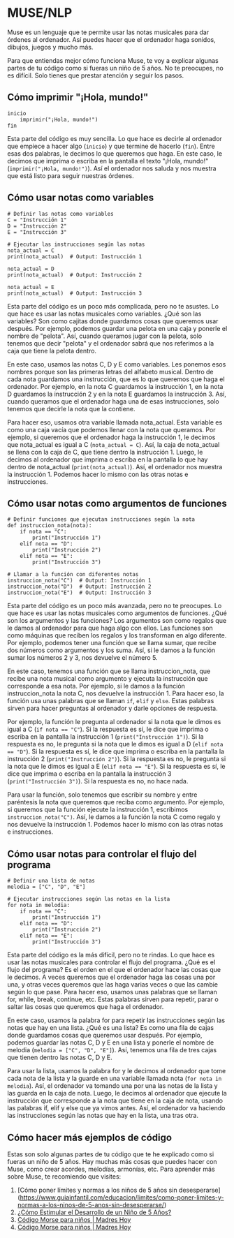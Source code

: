 # MUSE/NLP 

Muse es un lenguaje que te permite usar las notas musicales para dar órdenes al ordenador. Así puedes hacer que el ordenador haga sonidos, dibujos, juegos y mucho más.

Para que entiendas mejor cómo funciona Muse, te voy a explicar algunas partes de tu código como si fueras un niño de 5 años. No te preocupes, no es difícil. Solo tienes que prestar atención y seguir los pasos.

## Cómo imprimir "¡Hola, mundo!"

```nlp
inicio
    imprimir("¡Hola, mundo!")
fin
```

Esta parte del código es muy sencilla. Lo que hace es decirle al ordenador que empiece a hacer algo (`inicio`) y que termine de hacerlo (`fin`). Entre esas dos palabras, le decimos lo que queremos que haga. En este caso, le decimos que imprima o escriba en la pantalla el texto "¡Hola, mundo!" (`imprimir("¡Hola, mundo!")`). Así el ordenador nos saluda y nos muestra que está listo para seguir nuestras órdenes.

## Cómo usar notas como variables

```nlp
# Definir las notas como variables
C = "Instrucción 1"
D = "Instrucción 2"
E = "Instrucción 3"

# Ejecutar las instrucciones según las notas
nota_actual = C
print(nota_actual)  # Output: Instrucción 1

nota_actual = D
print(nota_actual)  # Output: Instrucción 2

nota_actual = E
print(nota_actual)  # Output: Instrucción 3
```

Esta parte del código es un poco más complicada, pero no te asustes. Lo que hace es usar las notas musicales como variables. ¿Qué son las variables? Son como cajitas donde guardamos cosas que queremos usar después. Por ejemplo, podemos guardar una pelota en una caja y ponerle el nombre de "pelota". Así, cuando queramos jugar con la pelota, solo tenemos que decir "pelota" y el ordenador sabrá que nos referimos a la caja que tiene la pelota dentro.

En este caso, usamos las notas C, D y E como variables. Les ponemos esos nombres porque son las primeras letras del alfabeto musical. Dentro de cada nota guardamos una instrucción, que es lo que queremos que haga el ordenador. Por ejemplo, en la nota C guardamos la instrucción 1, en la nota D guardamos la instrucción 2 y en la nota E guardamos la instrucción 3. Así, cuando queramos que el ordenador haga una de esas instrucciones, solo tenemos que decirle la nota que la contiene.

Para hacer eso, usamos otra variable llamada nota_actual. Esta variable es como una caja vacía que podemos llenar con la nota que queramos. Por ejemplo, si queremos que el ordenador haga la instrucción 1, le decimos que nota_actual es igual a C (`nota_actual = C`). Así, la caja de nota_actual se llena con la caja de C, que tiene dentro la instrucción 1. Luego, le decimos al ordenador que imprima o escriba en la pantalla lo que hay dentro de nota_actual (`print(nota_actual)`). Así, el ordenador nos muestra la instrucción 1. Podemos hacer lo mismo con las otras notas e instrucciones.

## Cómo usar notas como argumentos de funciones

```nlp
# Definir funciones que ejecutan instrucciones según la nota
def instruccion_nota(nota):
    if nota == "C":
        print("Instrucción 1")
    elif nota == "D":
        print("Instrucción 2")
    elif nota == "E":
        print("Instrucción 3")

# Llamar a la función con diferentes notas
instruccion_nota("C")  # Output: Instrucción 1
instruccion_nota("D")  # Output: Instrucción 2
instruccion_nota("E")  # Output: Instrucción 3
```

Esta parte del código es un poco más avanzada, pero no te preocupes. Lo que hace es usar las notas musicales como argumentos de funciones. ¿Qué son los argumentos y las funciones? Los argumentos son como regalos que le damos al ordenador para que haga algo con ellos. Las funciones son como máquinas que reciben los regalos y los transforman en algo diferente. Por ejemplo, podemos tener una función que se llama sumar, que recibe dos números como argumentos y los suma. Así, si le damos a la función sumar los números 2 y 3, nos devuelve el número 5.

En este caso, tenemos una función que se llama instruccion_nota, que recibe una nota musical como argumento y ejecuta la instrucción que corresponde a esa nota. Por ejemplo, si le damos a la función instruccion_nota la nota C, nos devuelve la instrucción 1. Para hacer eso, la función usa unas palabras que se llaman `if`, `elif` y `else`. Estas palabras sirven para hacer preguntas al ordenador y darle opciones de respuesta. 

Por ejemplo, la función le pregunta al ordenador si la nota que le dimos es igual a C (`if nota == "C"`). Si la respuesta es sí, le dice que imprima o escriba en la pantalla la instrucción 1 (`print("Instrucción 1")`). Si la respuesta es no, le pregunta si la nota que le dimos es igual a D (`elif nota == "D"`). Si la respuesta es sí, le dice que imprima o escriba en la pantalla la instrucción 2 (`print("Instrucción 2")`). Si la respuesta es no, le pregunta si la nota que le dimos es igual a E (`elif nota == "E"`). Si la respuesta es sí, le dice que imprima o escriba en la pantalla la instrucción 3 (`print("Instrucción 3")`). Si la respuesta es no, no hace nada.

Para usar la función, solo tenemos que escribir su nombre y entre paréntesis la nota que queremos que reciba como argumento. Por ejemplo, si queremos que la función ejecute la instrucción 1, escribimos `instruccion_nota("C")`. Así, le damos a la función la nota C como regalo y nos devuelve la instrucción 1. Podemos hacer lo mismo con las otras notas e instrucciones.

## Cómo usar notas para controlar el flujo del programa

```nlp
# Definir una lista de notas
melodia = ["C", "D", "E"]

# Ejecutar instrucciones según las notas en la lista
for nota in melodia:
    if nota == "C":
        print("Instrucción 1")
    elif nota == "D":
        print("Instrucción 2")
    elif nota == "E":
        print("Instrucción 3")
```

Esta parte del código es la más difícil, pero no te rindas. Lo que hace es usar las notas musicales para controlar el flujo del programa. ¿Qué es el flujo del programa? Es el orden en el que el ordenador hace las cosas que le decimos. A veces queremos que el ordenador haga las cosas una por una, y otras veces queremos que las haga varias veces o que las cambie según lo que pase. Para hacer eso, usamos unas palabras que se llaman for, while, break, continue, etc. Estas palabras sirven para repetir, parar o saltar las cosas que queremos que haga el ordenador.

En este caso, usamos la palabra for para repetir las instrucciones según las notas que hay en una lista. ¿Qué es una lista? Es como una fila de cajas donde guardamos cosas que queremos usar después. Por ejemplo, podemos guardar las notas C, D y E en una lista y ponerle el nombre de melodia (`melodia = ["C", "D", "E"]`). Así, tenemos una fila de tres cajas que tienen dentro las notas C, D y E.

Para usar la lista, usamos la palabra for y le decimos al ordenador que tome cada nota de la lista y la guarde en una variable llamada nota (`for nota in melodia`). Así, el ordenador va tomando una por una las notas de la lista y las guarda en la caja de nota. Luego, le decimos al ordenador que ejecute la instrucción que corresponde a la nota que tiene en la caja de nota, usando las palabras if, elif y else que ya vimos antes. Así, el ordenador va haciendo las instrucciones según las notas que hay en la lista, una tras otra.

## Cómo hacer más ejemplos de código

Estas son solo algunas partes de tu código que te he explicado como si fueras un niño de 5 años. Hay muchas más cosas que puedes hacer con Muse, como crear acordes, melodías, armonías, etc. Para aprender más sobre Muse, te recomiendo que visites:

1. [Cómo poner límites y normas a los niños de 5 años sin desesperarse] (https://www.guiainfantil.com/educacion/limites/como-poner-limites-y-normas-a-los-ninos-de-5-anos-sin-desesperarse/) 
2. [¿Cómo Estimular el Desarrollo de un Niño de 5 Años?](https://www.tuconducta.com/guia-infantil/actividades-de-estimulacion-para-ninos-de-5-anos) 
3. [Código Morse para niños | Madres Hoy](https://bing.com/search?q=c%c3%b3mo+explicar+el+c%c3%b3digo+a+un+ni%c3%b1o+de+5+a%c3%b1os) 
4. [Código Morse para niños | Madres Hoy](https://madreshoy.com/codigo-morse-para-ninos/) 
